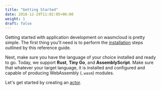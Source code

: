 ```yaml
---
title: "Getting Started"
date: 2018-12-29T11:02:05+06:00
weight: 1
draft: false
---
```


Getting started with application development on wasmcloud is pretty simple. The first thing you'll need is to perform the [installation](/overview/installation) steps outlined by this reference guide.

Next, make sure you have the language of your choice installed and ready to go. Today, we support **Rust**, **Tiny Go**, and **AssemblyScript**. Make sure that whatever your target language, it is installed and configured and capable of producing WebAssembly (`.wasm`) modules.

Let's get started by creating an [actor](/reference/host-runtime/actors).